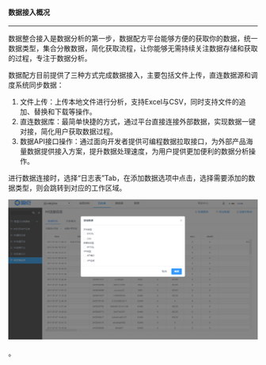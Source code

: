 #### **数据接入概况**

---

数据整合接入是数据分析的第一步，数据配方平台能够方便的获取你的数据，统一数据类型，集合分散数据，简化获取流程，让你能够无需持续关注数据存储和获取的过程，专注于数据分析。

数据配方目前提供了三种方式完成数据接入，主要包括文件上传，直连数据源和调度系统同步数据：

1. 文件上传：上传本地文件进行分析，支持Excel与CSV，同时支持文件的追加、替换和下载等操作。
2. 直连数据库：最简单快捷的方式，通过平台直接连接外部数据，实现数据一键对接，简化用户获取数据过程。
3. 数据API接口操作：通过面向开发者提供可编程数据拉取接口，为外部产品海量数据提供接入方案，提升数据处理速度，为用户提供更加便利的数据分析操作。

进行数据连接时，选择“日志表”Tab，在添加数据选项中点击，选择需要添加的数据类型，则会跳转到对应的工作区域。

![](/assets/添加数据1.png)

。


